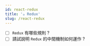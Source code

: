 ```yaml
---
id: react-redux
title: '☕ Redux'
slug: /react-redux
---
```


- [ ] `Redux` 有哪些規則 ?
- [ ] 請試說明 `Redux` 的中間機制如何運作 ?
